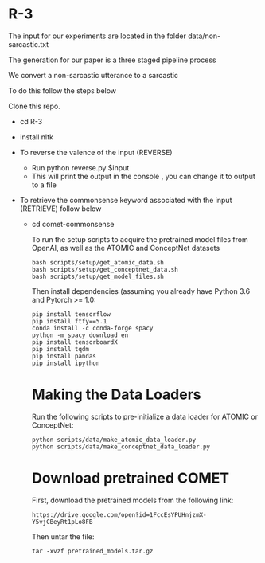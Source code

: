 # R-3

The input for our experiments are located in the folder data/non-sarcastic.txt

The generation for our paper is a three staged pipeline process

We convert a non-sarcastic utterance to a sarcastic

To do this follow the steps below

Clone this repo.

  - cd R-3
  - install nltk
  
  - To reverse the valence of the input (REVERSE) 
    - Run python reverse.py $input
    - This will print the output in the console , you can change it to output to a file
  
  - To retrieve the commonsense keyword associated with the input (RETRIEVE) follow below
  
    - cd comet-commonsense
    
       To run the setup scripts to acquire the pretrained model files from OpenAI, as well as the ATOMIC and ConceptNet datasets

      ```
      bash scripts/setup/get_atomic_data.sh
      bash scripts/setup/get_conceptnet_data.sh
      bash scripts/setup/get_model_files.sh
      ```

      Then install dependencies (assuming you already have Python 3.6 and Pytorch >= 1.0:

      ```
      pip install tensorflow
      pip install ftfy==5.1
      conda install -c conda-forge spacy
      python -m spacy download en
      pip install tensorboardX
      pip install tqdm
      pip install pandas
      pip install ipython
      ```
      <h1> Making the Data Loaders </h1>

      Run the following scripts to pre-initialize a data loader for ATOMIC or ConceptNet:

      ```
      python scripts/data/make_atomic_data_loader.py
      python scripts/data/make_conceptnet_data_loader.py
      ```
      
      <h1> Download pretrained COMET </h1>
      
      First, download the pretrained models from the following link:

      ```
      https://drive.google.com/open?id=1FccEsYPUHnjzmX-Y5vjCBeyRt1pLo8FB
      ```

      Then untar the file:

      ```
      tar -xvzf pretrained_models.tar.gz

